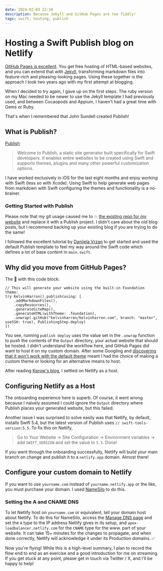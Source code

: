 ```yaml
---
date: 2024-02-03 22:10
description: Because Jekyll and GitHub Pages are too fiddly! 
tags: swift, hosting, publish
---
```


# Hosting a Swift Publish blog on Netlify

[GitHub Pages is excellent](https://pages.github.com/). You get free hosting of HTML-based websites, and you can extend that with [Jekyll](https://jekyllrb.com/), transforming markdown files into feature-rich and pleasing-looking pages. Using these together is the approach I took two years ago with my first attempt at blogging.

When I decided to try again, I gave up on the first steps. The ruby version on my Mac needed to be newer to use the Jekyll template I had previously used, and between Cocaopods and Appium, I haven't had a great time with Gems or Ruby.

That's when I remembered that John Sundell created Publish!

## What is Publish?

[Publish](https://github.com/JohnSundell/Publish)

> Welcome to Publish, a static site generator built specifically for Swift developers. It enables entire websites to be created using Swift and supports themes, plugins and many other powerful customization options.

I have worked exclusively in iOS for the last eight months and enjoy working with Swift (less so with Xcode). Using Swift to help generate web pages from markdown with Swift configuring the themes and functionality is a no-brainer.

### Getting Started with Publish

Please note that my git usage caused me to 💥 [the existing repo for my website](https://github.com/kelvinharron/kelvinharron.com) and replace it with a Publish project. I didn't care about the old blog posts, but I recommend backing up your existing blog if you are trying to do the same!

I followed the excellent tutorial by [Danijela Vrzan](https://www.danijelavrzan.com/posts/2022/06/create-portfolio-website-using-publish/) to get started and used the default Publish template to feel my way around the Swift code which defines a lot of base content in `main.swift`.

## Why did you move from GitHub Pages?

The 🥊 with this code block:
```
// This will generate your website using the built-in Foundation theme:
try KelvinHarron().publish(using: [
    .addMarkdownFiles(),
    .copyResources(),
    .generateSiteMap(),
    .generateHTML(withTheme: .foundation),
    .unwrap(.gitHub("kelvinharron/kelvinharron.com", branch: "master", useSSH: true), PublishingStep.deploy)
])
```

You see, running `publish deploy` uses the value set in the `.unwrap` function to push the contents of the `Output` directory, your actual website that should be hosted. I didn't understand the workflow here, and GitHub Pages did want to host it on my custom domain. After some Googling and [discovering that it won't work with the default theme](https://www.reddit.com/r/swift/comments/za11zu/comment/izjzl9q/?utm_source=share&utm_medium=web3x&utm_name=web3xcss&utm_term=1&utm_content=share_button) meant I had the choice of making a custom theme or looking for an alternative means to host.

After reading [Kprow's blog](https://www.kprow.com/projects/swift-static-website-generator/), I settled on Netlify as a host.

## Configuring Netlify as a Host

The onboarding experience here is superb. Of course, it went wrong because I naively assumed I could ignore the `Output` directory where Publish places your generated website, but this failed.

Another issue I was surprised to solve easily was that Netlify, by default, installs Swift 5.4, but the latest version of Publish uses `// swift-tools-version:5.5`. To fix this on Netlify,
> Go to Your Website -> Site Configuration -> Environment variables -> add `SWIFT_VERSION` and set the value to `5.5`. Done!

If you went through the onboarding successfully, Netlify will build your main branch on change and publish it to a `netlify.app` domain. Almost there!

## Configure your custom domain to Netlify

If you want to use `yourname.com` instead of `yourname.netlify.app` or the like, you must purchase your domain. I used [NameSilo](https://www.namesilo.com/) to do this.

### Setting the A and CNAME DNS

To let Netlify host on `yourname.com` or equivalent, tell your domain host about Netlify. To do this for NameSilo, access the [Manage DNS page](https://www.namesilo.com/account_domain_manage_dns.php) and set the `A` type to the IP address Netlify gives in its setup, and `apex-loadbalancer.netlify.com` for the `CNAME` type for the www. part of your website. It can take 15+ minutes for the changes to propagate, and when done correctly, Netlify will acknowledge it under its Production domains. ✅

Now you're flying! While this is a high-level summary, I plan to record the flow end to end as an exercise and a good introduction for me on streaming. If you get stuck at any point, please get in touch via Twitter / X, and I'll be happy to help!
